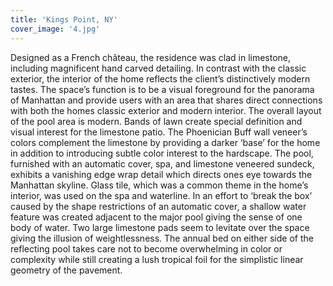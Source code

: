 ```yaml
---
title: 'Kings Point, NY'
cover_image: '4.jpg'
---
```


Designed as a French ch&acirc;teau, the residence was clad in limestone, including magnificent hand carved detailing. In contrast with the classic exterior, the interior of the home reflects the client&rsquo;s distinctively modern tastes. The space&rsquo;s function is to be a visual foreground for the panorama of Manhattan and provide users with an area that shares direct connections with both the homes classic exterior and modern interior. The overall layout of the pool area is modern. Bands of lawn create special definition and visual interest for the limestone patio. The Phoenician Buff wall veneer&rsquo;s colors complement the limestone by providing a darker &lsquo;base&rsquo; for the home in addition to introducing subtle color interest to the hardscape. The pool, furnished with an automatic cover, spa, and limestone veneered sundeck, exhibits a vanishing edge wrap detail which directs ones eye towards the Manhattan skyline. Glass tile, which was a common theme in the home&rsquo;s interior, was used on the spa and waterline. In an effort to &lsquo;break the box&rsquo; caused by the shape restrictions of an automatic cover, a shallow water feature was created adjacent to the major pool giving the sense of one body of water. Two large limestone pads seem to levitate over the space giving the illusion of weightlessness. The annual bed on either side of the reflecting pool takes care not to become overwhelming in color or complexity while still creating a lush tropical foil for the simplistic linear geometry of the pavement.
